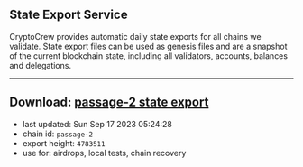 ## State Export Service
CryptoCrew provides automatic daily state exports for all chains we validate. State export files can be used as genesis files and are a snapshot of the current blockchain state, including all validators, accounts, balances and delegations.

---
**Download: [passage-2 state export](https://dl.ccvalidators.com/SERVICE/passage/passage-2_export_4783511.json)**
---

- last updated: Sun Sep 17 2023 05:24:28
- chain id: `passage-2`
- export height: `4783511`
- use for: airdrops, local tests, chain recovery
